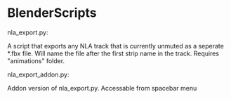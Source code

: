 # BlenderScripts


nla_export.py:

A script that exports any NLA track that is currently unmuted as a seperate *.fbx file. Will name the file after the first strip name in the track. Requires "animations" folder.

nla_export_addon.py:

Addon version of nla_export.py. Accessable from spacebar menu

